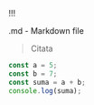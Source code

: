 !!!

.md - Markdown file

>Citata

```js
const a = 5;
const b = 7;
const suma = a + b;
console.log(suma);
```